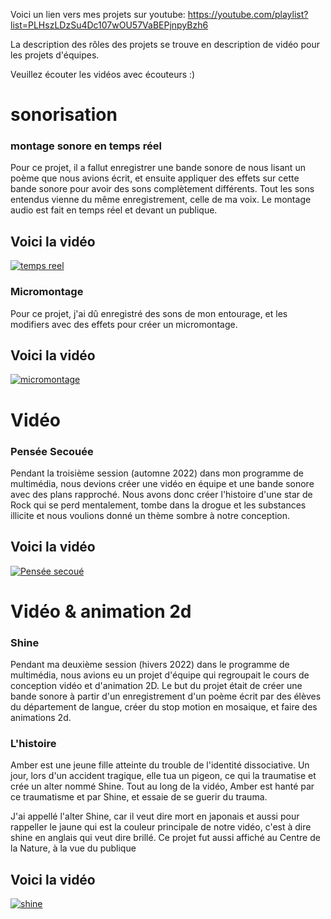 Voici un lien vers mes projets sur youtube: https://youtube.com/playlist?list=PLHszLDzSu4Dc107wOU57VaBEPjnpyBzh6

La description des rôles des projets se trouve en description de vidéo pour les projets d'équipes.

Veuillez écouter les vidéos avec écouteurs :)



# sonorisation

### montage sonore en temps réel

Pour ce projet, il a fallut enregistrer une bande sonore de nous lisant un poème que nous avions écrit, et ensuite appliquer des effets sur cette bande sonore pour avoir des sons complètement différents. Tout les sons entendus vienne du même enregistrement, celle de ma voix. Le montage audio est fait en temps réel et devant un publique.


## Voici la vidéo

[![temps reel](https://img.youtube.com/vi/EchXffQmpbg/0.jpg)](https://www.youtube.com/watch?v=EchXffQmpbg)


### Micromontage

Pour ce projet, j'ai dû enregistré des sons de mon entourage, et les modifiers avec des effets pour créer un micromontage.


## Voici la vidéo

[![micromontage](https://img.youtube.com/vi/P0uErlElEoE/0.jpg)](https://www.youtube.com/watch?v=P0uErlElEoE)


# Vidéo

### Pensée Secouée

Pendant la troisième session (automne 2022) dans mon programme de multimédia, nous devions créer une vidéo en équipe et une bande sonore avec des plans rapproché. Nous avons donc créer l'histoire d'une star de Rock qui se perd mentalement, tombe dans la drogue et les substances illicite et nous voulions donné un thème sombre à notre conception.

## Voici la vidéo

[![Pensée secoué](https://img.youtube.com/vi/jiZhvs_tGIA/0.jpg)](https://www.youtube.com/watch?v=jiZhvs_tGIA)

# Vidéo & animation 2d

### Shine

Pendant ma deuxième session (hivers 2022) dans le programme de multimédia, nous avions eu un projet d'équipe qui regroupait le cours de conception vidéo et d'animation 2D. Le but du projet était de créer une bande sonore à partir d'un enregistrement d'un poème écrit par des élèves du département de langue, créer du stop motion en mosaique, et faire des animations 2d.

### L'histoire

Amber est une jeune fille atteinte du trouble de l'identité dissociative. Un jour, lors d'un accident tragique, elle tua un pigeon, ce qui la traumatise et crée un alter nommé Shine. Tout au long de la vidéo, Amber est hanté par ce traumatisme et par Shine, et essaie de se guerir du trauma.

J'ai appellé l'alter Shine, car il veut dire mort en japonais et aussi pour rappeller le jaune qui est la couleur principale de notre vidéo, c'est à dire shine en anglais qui veut dire brillé. Ce projet fut aussi affiché au Centre de la Nature, à la vue du publique

## Voici la vidéo

[![shine](https://img.youtube.com/vi/ZiaBf6QBnk0/0.jpg)](https://www.youtube.com/watch?v=ZiaBf6QBnk0&list=PLHszLDzSu4Dc107wOU57VaBEPjnpyBzh6&index=2&t=4s)




